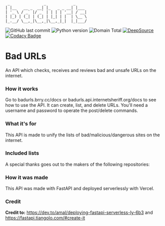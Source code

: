 ```
 _               _            _
| |__   __ _  __| |_   _ _ __| |___
| '_ \ / _` |/ _` | | | | '__| / __|
| |_) | (_| | (_| | |_| | |  | \__ \
|_.__/ \__,_|\__,_|\__,_|_|  |_|___/

```

![GitHub last commit](https://img.shields.io/github/last-commit/berrysauce/badurls)
![Python version](https://img.shields.io/badge/python-3.9-blue)
![Domain Total](https://img.shields.io/endpoint?url=https://badurls.api.internetsheriff.org/shields/total)
[![DeepSource](https://deepsource.io/gh/berrysauce/badurls.svg/?label=active+issues)](https://deepsource.io/gh/berrysauce/badurls/?ref=repository-badge)
[![Codacy Badge](https://app.codacy.com/project/badge/Grade/77a4795a144842b4b507cadac9c03b22)](https://www.codacy.com/gh/berrysauce/badurls/dashboard?utm_source=github.com&amp;utm_medium=referral&amp;utm_content=berrysauce/badurls&amp;utm_campaign=Badge_Grade)

# Bad URLs
An API which checks, receives and reviews bad and unsafe URLs on the internet.

### How it works
Go to badurls.brry.cc/docs or badurls.api.internetsheriff.org/docs to see how to use the API.
It can create, list, and delete URLs. You'll need a username and password to operate the post/delete commands.

### What it's for
This API is made to unify the lists of bad/malicious/dangerous sites on the internet.

### Included lists
A special thanks goes out to the makers of the following repositories:

### How it was made
This API was made with FastAPI and deployed serverlessly with Vercel.

### Credit
**Credit to:** https://dev.to/amal/deploying-fastapi-serverless-ly-6b3 and https://fastapi.tiangolo.com/#create-it
